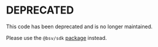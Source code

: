 # DEPRECATED

This code has been deprecated and is no longer maintained.

Please use the `@bsv/sdk` [package](https://github.com/bitcoin-sv/ts-sdk) instead.
